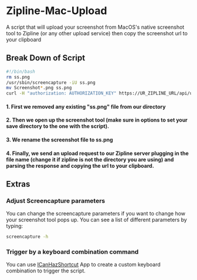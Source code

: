 # Zipline-Mac-Upload
A script that will upload your screenshot from MacOS's native screenshot tool to Zipline (or any other upload service) then copy the screenshot url to your clipboard

## Break Down of Script

```bash
#!/bin/bash
rm ss.png 
/usr/sbin/screencapture -iU ss.png
mv Screenshot*.png ss.png
curl -H "authorization: AUTHORIZATION_KEY" https://UR_ZIPLINE_URL/api/upload -F file=@/Users/USERNAME/zipline/ss.png -H "Content-Type: multipart/form-data" -H "Format: date" -H "Embed: true" | jq -r '.files[0]' | tr -d '\n' | pbcopy;
```
#### 1. First we removed any existing "ss.png" file from our directory
#### 2. Then we open up the screenshot tool (make sure in options to set your save directory to the one with the script).
#### 3. We rename the screenshot file to ss.png
#### 4. Finally, we send an upload request to our Zipline server plugging in the file name (change it if zipline is not the directory you are using) and parsing the response and copying the url to your clipboard.

## Extras

### Adjust Screencapture parameters

You can change the screencapture parameters if you want to change how your screenshot tool pops up. You can see a list of different parameters by typing:
```bash
screencapture -h
```

### Trigger by a keyboard combination command

You can use [ICanHazShortcut](https://github.com/deseven/icanhazshortcut) App to create a custom keyboard combination to trigger the script.
